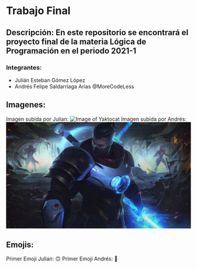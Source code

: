 # Trabajo Final
## Descripción: En este repositorio se encontrará el proyecto final de la materia Lógica de Programación en el periodo 2021-1
### Integrantes:
* Julián Esteban Gómez López
* Andrés Felipe Saldarriaga Arias @MoreCodeLess
## Imagenes: 
Imagen subida por Julian: 
![Image of Yaktocat](https://octodex.github.com/images/yaktocat.png)
Imagen subida por Andrés: 
![Image of Shen](shen.jpg)
## Emojis: 
Primer Emoji Julian: 
:upside_down_face:
Primer Emoji Andrés:
:metal:


